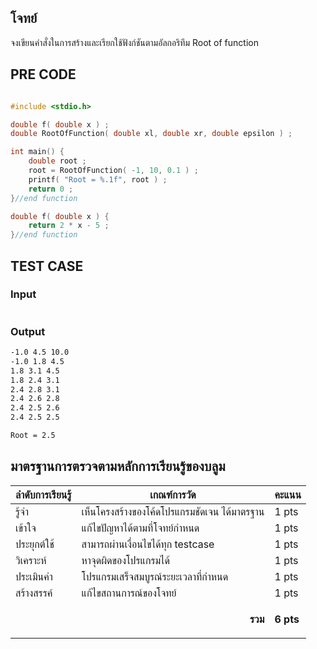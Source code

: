## โจทย์
จงเขียนคำสั่งในการสร้างและเรียกใช้ฟังก์ชันตามอัลกอริทึม Root of function

## PRE CODE
```c++

#include <stdio.h>

double f( double x ) ;
double RootOfFunction( double xl, double xr, double epsilon ) ;

int main() {
    double root ;
    root = RootOfFunction( -1, 10, 0.1 ) ;
    printf( "Root = %.1f", root ) ;
    return 0 ;
}//end function

double f( double x ) {
    return 2 * x - 5 ;
}//end function
```

## TEST CASE
### Input
```bash

```
### Output
```bash
-1.0 4.5 10.0
-1.0 1.8 4.5
1.8 3.1 4.5
1.8 2.4 3.1
2.4 2.8 3.1
2.4 2.6 2.8
2.4 2.5 2.6
2.4 2.5 2.5

Root = 2.5
```

## มาตรฐานการตรวจตามหลักการเรียนรู้ของบลูม
| ลำดับการเรียนรู้ | เกณฑ์การวัด | คะแนน |
| -------- | -------- | -------- |
| รู้จำ | เห็นโครงสร้างของโค้ดโปรแกรมชัดเจน ได้มาตรฐาน | 1 pts |
| เข้าใจ | แก้ไขปัญหาได้ตามที่โจทย์กำหนด | 1 pts |
| ประยุกต์ใช้ | สามารถผ่านเงื่อนไขได้ทุก testcase | 1 pts |
| วิเคราะห์ | หาจุดผิดของโปรแกรมได้ | 1 pts |
| ประเมินค่า | โปรแกรมเสร็จสมบูรณ์ระยะเวลาที่กำหนด | 1 pts |
| สร้างสรรค์ | แก้ไขสถานการณ์ของโจทย์ | 1 pts |
||<p style='text-align: right !important;'>**รวม**</p>|**6 pts**|
